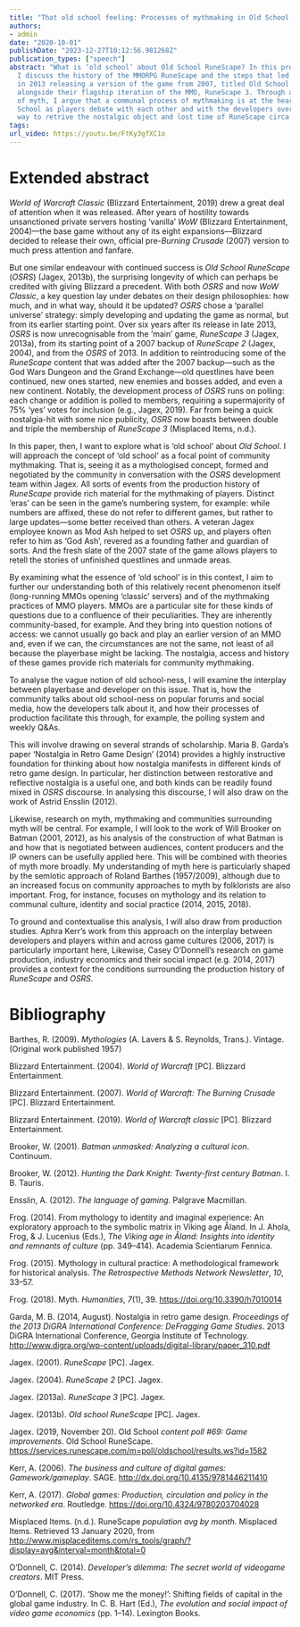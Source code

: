 ```yaml
---
title: "That old school feeling: Processes of mythmaking in Old School RuneScape"
authors:
- admin
date: "2020-10-01"
publishDate: "2023-12-27T10:12:56.981268Z"
publication_types: ["speech"]
abstract: "What is ‘old school’ about Old School RuneScape? In this presentation,
  I discuss the history of the MMORPG RuneScape and the steps that led to Jagex
  in 2013 releasing a version of the game from 2007, titled Old School RuneScape,
  alongside their flagship iteration of the MMO, RuneScape 3. Through a lens
  of myth, I argue that a communal process of mythmaking is at the heart of textitOld
  School as players debate with each other and with the developers over the correct
  way to retrive the nostalgic object and lost time of RuneScape circa 2007."
tags:
url_video: https://youtu.be/FtKy3gfXC1o
---
```


# Extended abstract

*World of Warcraft Classic* (Blizzard Entertainment, 2019) drew a great deal of attention when it was released. After years of hostility towards unsanctioned private servers hosting ‘vanilla’ *WoW* (Blizzard Entertainment, 2004)—the base game without any of its eight expansions—Blizzard decided to release their own, official pre-*Burning Crusade* (2007) version to much press attention and fanfare.

But one similar endeavour with continued success is *Old School RuneScape* (*OSRS*) (Jagex, 2013b), the surprising longevity of which can perhaps be credited with giving Blizzard a precedent. With both *OSRS* and now *WoW Classic*, a key question lay under debates on their design philosophies: how much, and in what way, should it be updated? *OSRS* chose a ‘parallel universe’ strategy: simply developing and updating the game as normal, but from its earlier starting point. Over six years after its release in late 2013, *OSRS* is now unrecognisable from the ‘main’ game, *RuneScape 3* (Jagex, 2013a), from its starting point of a 2007 backup of *RuneScape 2* (Jagex, 2004),
and from the *OSRS* of 2013. In addition to reintroducing some of the *RuneScape* content that was added after the 2007 backup—such as the God Wars Dungeon and the Grand Exchange—old questlines have been continued, new ones started, new enemies and bosses added, and even a new continent. Notably, the development process of *OSRS* runs on polling: each change or addition is polled to members, requiring a supermajority of 75% ‘yes’ votes for inclusion (e.g., Jagex, 2019). Far from being a quick nostalgia-hit with some nice publicity, *OSRS* now boasts between double and triple the membership of *RuneScape 3* (Misplaced Items, n.d.).

In this paper, then, I want to explore what is ‘old school’ about *Old School*. I will approach the concept of ‘old school’ as a focal point of community mythmaking. That is, seeing it as a mythologised concept, formed and negotiated by the community in conversation with the *OSRS* development team within Jagex. All sorts of events from the production history of *RuneScape* provide rich material for the mythmaking of players. Distinct ‘eras’ can be seen in the game’s numbering system, for example: while
numbers are affixed, these do not refer to different games, but rather to large
updates—some better received than others. A veteran Jagex employee known as Mod
Ash helped to set *OSRS* up, and players often refer to him as ‘God Ash’, revered as a founding father and guardian of sorts. And the fresh slate of the 2007 state of the game allows players to retell the stories of unfinished questlines and unmade areas.

By examining what the essence of ‘old school’ is in this context, I aim to further our understanding both of this relatively recent phenomenon itself (long-running MMOs opening ‘classic’ servers) and of the mythmaking practices of MMO players. MMOs are a particular site for these kinds of questions due to a confluence of their peculiarities. They are inherently community-based, for example. And they bring into question notions of access: we cannot usually go back and play an earlier version of an MMO and, even if we can, the circumstances are not the same, not least of all because the playerbase might be lacking. The nostalgia, access and history of these games provide rich materials for community mythmaking.

To analyse the vague notion of old school-ness, I will examine the interplay between playerbase and developer on this issue. That is, how the community talks about old school-ness on popular forums and social media, how the developers talk about it, and how their processes of production facilitate this through, for example, the polling system and weekly Q&As.

This will involve drawing on several strands of scholarship. Maria B. Garda’s paper ‘Nostalgia in Retro Game Design’ (2014) provides a highly instructive foundation for thinking about how nostalgia manifests in different kinds of retro game design. In particular, her distinction between restorative and reflective nostalgia is a useful one, and both kinds can be readily found mixed in *OSRS* discourse. In analysing this discourse, I will also draw on the work of Astrid Ensslin (2012).

Likewise, research on myth, mythmaking and communities surrounding myth will be central. For example, I will look to the work of Will Brooker on Batman (2001, 2012), as his analysis of the construction of what Batman is and how that is negotiated between audiences, content producers and the IP owners can be usefully applied here. This will be combined with theories of myth more broadly. My understanding of myth here is particularly shaped by the semiotic approach of Roland Barthes (1957/2009), although due to an increased focus on community approaches to myth by folklorists are also important. Frog, for instance, focuses on mythology and its relation to communal culture, identity and social practice (2014, 2015, 2018).

To ground and contextualise this analysis, I will also draw from production studies. Aphra Kerr’s work from this approach on the interplay between developers and players within and across game cultures (2006, 2017) is particularly important here, Likewise, Casey O’Donnell’s research on game production, industry economics and their social impact (e.g. 2014, 2017) provides a context for the conditions surrounding the production history of *RuneScape* and *OSRS*.

# Bibliography

Barthes, R. (2009). *Mythologies* (A. Lavers & S. Reynolds, Trans.). Vintage. (Original work published 1957)

Blizzard Entertainment. (2004). *World of Warcraft* [PC]. Blizzard Entertainment.

Blizzard Entertainment. (2007). *World of Warcraft: The Burning Crusade* [PC]. Blizzard Entertainment.

Blizzard Entertainment. (2019). *World of Warcraft classic* [PC]. Blizzard Entertainment.

Brooker, W. (2001). *Batman unmasked: Analyzing a cultural icon*. Continuum.

Brooker, W. (2012). *Hunting the Dark Knight: Twenty-first century Batman*. I. B. Tauris.

Ensslin, A. (2012). *The language of gaming*. Palgrave Macmillan.

Frog. (2014). From mythology to identity and imaginal experience: An exploratory approach to the symbolic matrix in Viking age Åland. In J. Ahola, Frog, & J. Lucenius (Eds.), *The Viking age in Åland: Insights into identity and remnants of culture* (pp. 349–414). Academia Scientiarum Fennica.

Frog. (2015). Mythology in cultural practice: A methodological framework for historical analysis. *The Retrospective Methods Network Newsletter*, *10*, 33–57.

Frog. (2018). Myth. *Humanities*, *7*(1), 39. https://doi.org/10.3390/h7010014

Garda, M. B. (2014, August). Nostalgia in retro game design. *Proceedings of the 2013 DiGRA International Conference: DeFragging Game Studies*. 2013 DiGRA International Conference, Georgia Institute of Technology. http://www.digra.org/wp-content/uploads/digital-library/paper_310.pdf

Jagex. (2001). *RuneScape* [PC]. Jagex.

Jagex. (2004). *RuneScape 2* [PC]. Jagex.

Jagex. (2013a). *RuneScape 3* [PC]. Jagex.

Jagex. (2013b). *Old school RuneScape* [PC]. Jagex.

Jagex. (2019, November 20). Old School *content poll #69: Game improvements*. Old School RuneScape. https://services.runescape.com/m=poll/oldschool/results.ws?id=1582

Kerr, A. (2006). *The business and culture of digital games: Gamework/gameplay*. SAGE. http://dx.doi.org/10.4135/9781446211410

Kerr, A. (2017). *Global games: Production, circulation and policy in the networked era*. Routledge. https://doi.org/10.4324/9780203704028

Misplaced Items. (n.d.). RuneScape *population avg by month*. Misplaced Items. Retrieved 13 January 2020, from http://www.misplaceditems.com/rs_tools/graph/?display=avg&interval=month&total=0

O’Donnell, C. (2014). *Developer’s dilemma: The secret world of videogame creators*. MIT Press.

O’Donnell, C. (2017). ‘Show me the money!’: Shifting fields of capital in the global game industry. In C. B. Hart (Ed.), *The evolution and social impact of video game economics* (pp. 1–14). Lexington Books.
